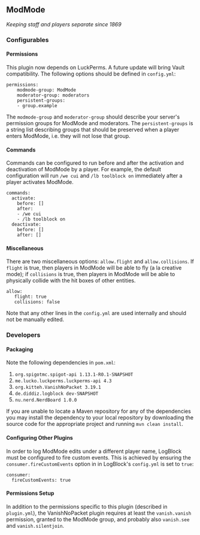 ## ModMode ##
*Keeping staff and players separate since 1869*

### Configurables

#### Permissions

This plugin now depends on LuckPerms. A future update will bring Vault compatibility. The following options should be defined in `config.yml`:

    permissions:
        modmode-group: ModMode
        moderator-group: moderators
        persistent-groups:
        - group.example

The `modmode-group` and `moderator-group` should describe your server's permission groups for ModMode and moderators. The `persistent-groups` is a string list describing groups that should be preserved when a player enters ModMode, i.e. they will not lose that group.

#### Commands

Commands can be configured to run before and after the activation and deactivation of ModMode by a player. For example, the default configuration will run `/we cui` and `/lb toolblock on` immediately after a player activates ModMode.

    commands:
      activate:
        before: []
        after:
        - /we cui
        - /lb toolblock on
      deactivate:
        before: []
        after: []
        
#### Miscellaneous

There are two miscellaneous options: `allow.flight` and `allow.collisions`. If `flight` is true, then players in ModMode will be able to fly (a la creative mode); if `collisions` is true, then players in ModMode will be able to physically collide with the hit boxes of other entities.

    allow:
       flight: true
       collisions: false

Note that any other lines in the `config.yml` are used internally and should not be manually edited.

### Developers

#### Packaging

Note the following dependencies in `pom.xml`:
1. `org.spigotmc.spigot-api 1.13.1-R0.1-SNAPSHOT`
2. `me.lucko.luckperms.luckperms-api 4.3`
3. `org.kitteh.VanishNoPacket 3.19.1`
4. `de.diddiz.logblock dev-SNAPSHOT`
5. `nu.nerd.NerdBoard 1.0.0`

If you are unable to locate a Maven repository for any of the dependencies you may install the dependency to your local repository by downloading the source code for the appropriate project and running `mvn clean install`.
    
#### Configuring Other Plugins

In order to log ModMode edits under a different player name, LogBlock must be configured to fire custom events. This is achieved by ensuring the `consumer.fireCustomEvents` option in in LogBlock's `config.yml` is set to `true`:

    consumer:
      fireCustomEvents: true

#### Permissions Setup

In addition to the permissions specific to this plugin (described in `plugin.yml`), the VanishNoPacket plugin requires at least the `vanish.vanish` permission, granted to the ModMode group, and probably also `vanish.see` and `vanish.silentjoin`. 
